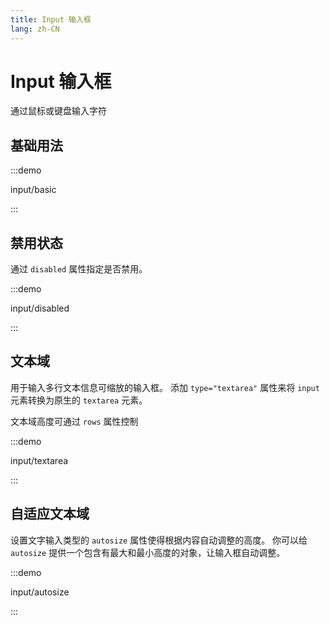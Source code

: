 ```yaml
---
title: Input 输入框
lang: zh-CN
---
```


# Input 输入框

通过鼠标或键盘输入字符

## 基础用法

:::demo

input/basic

:::

## 禁用状态

通过 `disabled` 属性指定是否禁用。

:::demo

input/disabled

:::

## 文本域

用于输入多行文本信息可缩放的输入框。 添加 `type="textarea"` 属性来将 `input` 元素转换为原生的 `textarea` 元素。

文本域高度可通过 `rows` 属性控制

:::demo

input/textarea

:::

## 自适应文本域

设置文字输入类型的 `autosize` 属性使得根据内容自动调整的高度。 你可以给 `autosize` 提供一个包含有最大和最小高度的对象，让输入框自动调整。

:::demo

input/autosize

:::
